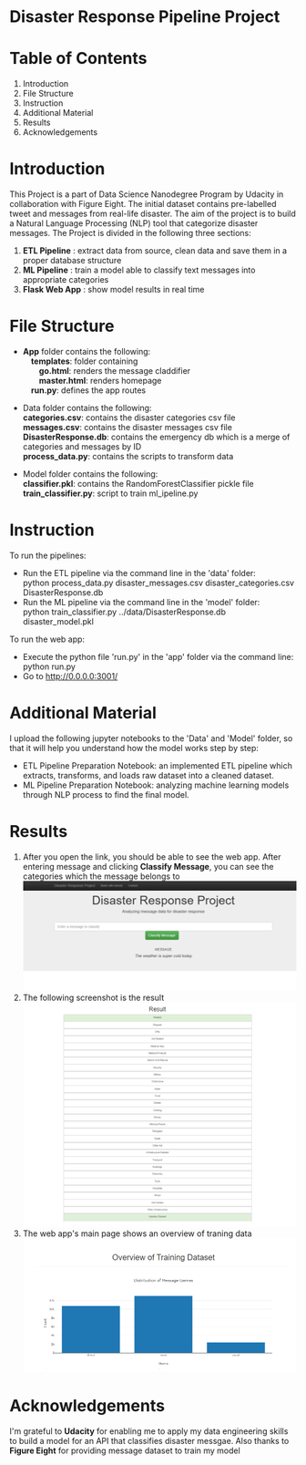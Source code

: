 # Disaster Response Pipeline Project
# Table of Contents
1. Introduction
2. File Structure
3. Instruction
4. Additional Material
5. Results
6. Acknowledgements

# Introduction
This Project is a part of Data Science Nanodegree Program by Udacity in collaboration with Figure Eight. The initial dataset contains pre-labelled tweet and messages from real-life disaster. The aim of the project is to build a Natural Language Processing (NLP) tool that categorize disaster messages.
The Project is divided in the following three sections:<br>
1. <b>ETL Pipeline</b> : extract data from source, clean data and save them in a proper database structure<br>
2. <b>ML Pipeline</b> : train a model able to classify text messages into appropriate categories<br>
3. <b>Flask Web App</b> : show model results in real time<br>

# File Structure
- <b>App</b> folder contains the following:<br>
  &emsp;<b>templates</b>: folder containing<br>
  &emsp;&emsp;<b>go.html</b>: renders the message claddifier<br>
  &emsp;&emsp;<b>master.html</b>: renders homepage<br>
  &emsp;<b>run.py</b>: defines the app routes<br>

- Data folder contains the following:<br>
  <b>categories.csv</b>: contains the disaster categories csv file<br>
  <b>messages.csv</b>: contains the disaster messages csv file<br>
  <b>DisasterResponse.db</b>: contains the emergency db which is a merge of categories and messages by ID<br>
  <b>process_data.py</b>: contains the scripts to transform data<br>

- Model folder contains the following:<br>
  <b>classifier.pkl</b>: contains the RandomForestClassifier pickle file<br>
  <b>train_classifier.py</b>: script to train ml_ipeline.py<br>

# Instruction
To run the pipelines:<br>
- Run the ETL pipeline via the command line in the 'data' folder:<br>
python process_data.py disaster_messages.csv disaster_categories.csv DisasterResponse.db<br>
- Run the ML pipeline via the command line in the 'model' folder:<br>
python train_classifier.py ../data/DisasterResponse.db disaster_model.pkl<br>

To run the web app:<br>
- Execute the python file 'run.py' in the 'app' folder via the command line:<br>
python run.py<br>
- Go to http://0.0.0.0:3001/<br>

# Additional Material
I upload the following jupyter notebooks to the 'Data' and 'Model' folder, so that it will help you understand how the model works step by step:<br>
- ETL Pipeline Preparation Notebook: an implemented ETL pipeline which extracts, transforms, and loads raw dataset into a cleaned dataset.<br>
- ML Pipeline Preparation Notebook: analyzing machine learning models through NLP process to find the final model.<br>

# Results
1. After you open the link, you should be able to see the web app. After entering message and clicking <b>Classify Message</b>, you can see the categories which the message belongs to<br>
![image](https://github.com/YaqingChen123/Udacity-Project-DisasterResponse/blob/main/Image/Disaster%20Response%20Project1.png)
2. The following screenshot is the result<br>
![image](https://github.com/YaqingChen123/Udacity-Project-DisasterResponse/blob/main/Image/Disaster%20Response%20Project2.png)
3. The web app's main page shows an overview of traning data
![image](https://github.com/YaqingChen123/Udacity-Project-DisasterResponse/blob/main/Image/Disaster%20Response%20Project3.png)

# Acknowledgements
I'm grateful to <b>Udacity</b> for enabling me to apply my data engineering skills to build a model for an API that classifies disaster messgae. Also thanks to <b>Figure Eight</b> for providing message dataset to train my model
